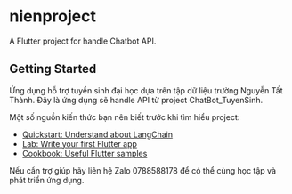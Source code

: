 # nienproject

A Flutter project for handle Chatbot API.

## Getting Started

Ứng dụng hỗ trợ tuyển sinh đại học dựa trên tập dữ liệu trường Nguyễn Tất Thành.
Đây là ứng dụng sẽ handle API từ project ChatBot_TuyenSinh.

Một số nguồn kiến thức bạn nên biết trước khi tìm hiểu project:
- [Quickstart: Understand about LangChain](https://python.langchain.com/v0.1/docs/get_started/quickstart/)
- [Lab: Write your first Flutter app](https://docs.flutter.dev/get-started/codelab)
- [Cookbook: Useful Flutter samples](https://docs.flutter.dev/cookbook)

Nếu cần trợ giúp hãy liên hệ Zalo 0788588178 để có thể cùng học tập và phát triển ứng dụng.
